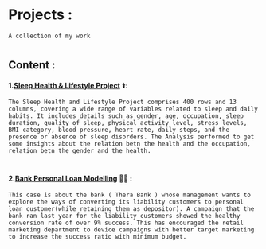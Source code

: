 # Projects :
`A collection of my work`
#
## Content :
#### 1.[Sleep Health & Lifestyle Project](https://github.com/shubhamkadam10009/Projects/tree/main/Sleep%20Health%20And%20Lifestyle) ⚕️: 
`
The Sleep Health and Lifestyle Project comprises 400 rows and 13 columns, covering a wide range of variables related to sleep and daily habits. It includes details such as gender, age, occupation, sleep duration, quality of sleep, physical activity level, stress levels, BMI category, blood pressure, heart rate, daily steps, and the presence or absence of sleep disorders.
The Analysis performed to get some insights about the relation betn the health and the occupation, relation betn the gender and the health.
`
#
#### 2.[Bank Personal Loan Modelling](https://github.com/shubhamkadam10009/Projects/tree/main/Bank%20Personal%20Loan%20Modelling) 💸🏦 :
`
This case is about the bank ( Thera Bank ) whose management wants to explore the ways of converting its liability customers to personal loan customer(while retaining them as depositor). A campaign that the bank ran last year for the liability customers showed the healthy conversion rate of over 9% success. This has encouraged the retail marketing department to device campaigns with better target marketing to increase the success ratio with minimum budget.
`
